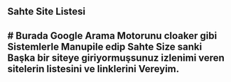 <h2> Sahte Site Listesi <h2/>
# Burada Google Arama Motorunu cloaker gibi Sistemlerle Manupile edip Sahte Size sanki Başka bir siteye giriyormuşsunuz izlenimi veren sitelerin listesini ve linklerini Vereyim.
